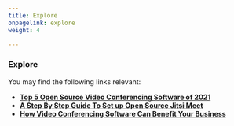 ```yaml
---
title: Explore
onpagelink: explore
weight: 4

---
```

### **Explore**

You may find the following links relevant:

*   **[Top 5 Open Source Video Conferencing Software of 2021](https://blog.containerize.com/2021/01/22/Top-5-Open-Source-Video-Conferencing-Software-of-2021/)**
*   **[A Step By Step Guide To Set up Open Source Jitsi Meet](https://blog.containerize.com/2020/11/19/how-to-set-up-open-source-jitsi-meet/)**
*   **[How Video Conferencing Software Can Benefit Your Business](https://blog.containerize.com/2020/11/13/how-video-conferencing-software-can-benefit-your-business/)**
